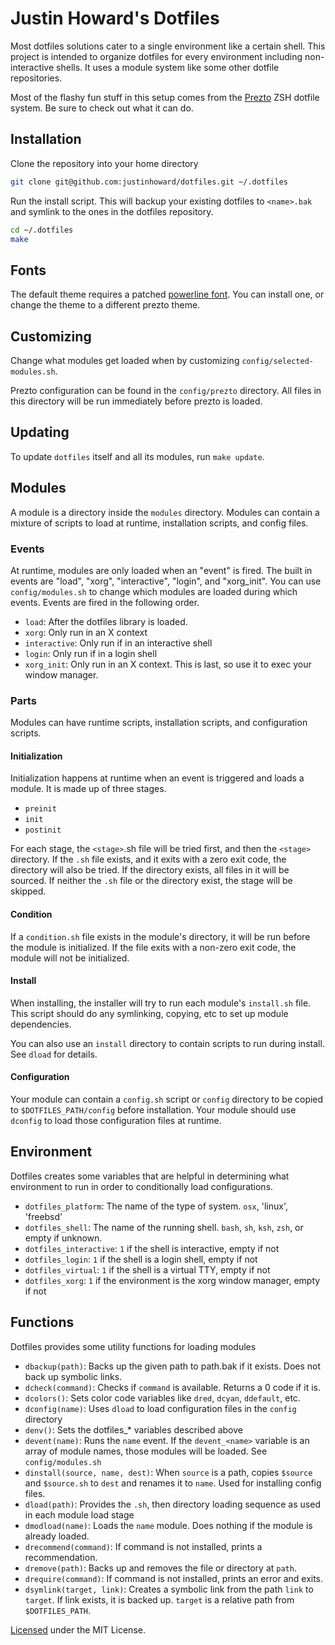 # Justin Howard's Dotfiles

Most dotfiles solutions cater to a single environment like a certain shell. This
project is intended to organize dotfiles for every environment including
non-interactive shells. It uses a module system like some other dotfile
repositories.

Most of the flashy fun stuff in this setup comes from the
[Prezto](https://github.com/sorin-ionescu/prezto) ZSH dotfile system.
Be sure to check out what it can do.

## Installation

Clone the repository into your home directory

```bash
git clone git@github.com:justinhoward/dotfiles.git ~/.dotfiles
```

Run the install script. This will backup your existing dotfiles to `<name>.bak`
and symlink to the ones in the dotfiles repository.

```bash
cd ~/.dotfiles
make
```

## Fonts

The default theme requires a patched
[powerline font](https://github.com/powerline/fonts). You can install one,
or change the theme to a different prezto theme.

## Customizing

Change what modules get loaded when by customizing `config/selected-modules.sh`.

Prezto configuration can be found in the `config/prezto` directory.
All files in this directory will be run immediately before prezto is loaded.

## Updating

To update `dotfiles` itself and all its modules, run `make update`.

## Modules

A module is a directory inside the `modules` directory. Modules can contain a
mixture of scripts to load at runtime, installation scripts, and config files.

### Events

At runtime, modules are only loaded when an "event" is fired.
The built in events are "load", "xorg", "interactive", "login", and "xorg_init".
You can use `config/modules.sh` to change which modules are loaded during
which events. Events are fired in the following order.

- `load`: After the dotfiles library is loaded.
- `xorg`: Only run in an X context
- `interactive`: Only run if in an interactive shell
- `login`: Only run if in a login shell
- `xorg_init`: Only run in an X context.
  This is last, so use it to exec your window manager.

### Parts

Modules can have runtime scripts, installation scripts, and
configuration scripts.

#### Initialization

Initialization happens at runtime when an event is triggered and loads a module.
It is made up of three stages.

- `preinit`
- `init`
- `postinit`

For each stage, the `<stage>`.sh file will be tried first, and then the
`<stage>` directory. If the `.sh` file exists, and it exits with a zero exit
code, the directory will also be tried. If the directory exists, all files in it
will be sourced. If neither the `.sh` file or the directory exist, the stage
will be skipped.

#### Condition

If a `condition.sh` file exists in the module's directory,
it will be run before the module is initialized. If the file
exits with a non-zero exit code, the module will not be initialized.

#### Install

When installing, the installer will try to run each module's
`install.sh` file. This script should do any symlinking,
copying, etc to set up module dependencies.

You can also use an `install` directory to contain scripts to run
during install. See `dload` for details.

#### Configuration

Your module can contain a `config.sh` script or `config` directory
to be copied to `$DOTFILES_PATH/config` before installation. Your
module should use `dconfig` to load those configuration files
at runtime.

## Environment

Dotfiles creates some variables that are helpful in determining what
environment to run in order to conditionally load configurations.

- `dotfiles_platform`: The name of the type of system. `osx`, 'linux', 'freebsd'
- `dotfiles_shell`: The name of the running shell. `bash`, `sh`, `ksh`, `zsh`,
   or empty if unknown.
- `dotfiles_interactive`: `1` if the shell is interactive, empty if not
- `dotfiles_login`: `1` if the shell is a login shell, empty if not
- `dotfiles_virtual`: `1` if the shell is a virtual TTY, empty if not
- `dotfiles_xorg`: `1` if the environment is the xorg window manager, empty if not

## Functions

Dotfiles provides some utility functions for loading modules

- `dbackup(path)`: Backs up the given path to path.bak if it exists. Does not
   back up symbolic links.
- `dcheck(command)`: Checks if `command` is available. Returns a 0 code if it is.
- `dcolors()`: Sets color code variables like `dred`, `dcyan`, `ddefault`, etc.
- `dconfig(name)`: Uses `dload` to load configuration files in the `config` directory
- `denv()`: Sets the dotfiles\_\* variables described above
- `devent(name)`: Runs the `name` event. If the `devent_<name>` variable is an array
  of module names, those modules will be loaded. See `config/modules.sh`
- `dinstall(source, name, dest)`: When `source` is a path, copies `$source` and `$source.sh`
  to `dest` and renames it to `name`. Used for installing config files.
- `dload(path)`: Provides the `.sh`, then directory loading sequence as used in each
  module load stage
- `dmodload(name)`: Loads the `name` module. Does nothing if the module is
   already loaded.
- `drecommend(command)`: If command is not installed, prints a recommendation.
- `dremove(path)`: Backs up and removes the file or directory at `path`.
- `drequire(command)`: If command is not installed, prints an error and exits.
- `dsymlink(target, link)`: Creates a symbolic link from the path `link` to
  `target`. If link exists, it is backed up. `target` is a relative path from
  `$DOTFILES_PATH`.

[Licensed](LICENSE.txt) under the MIT License.
